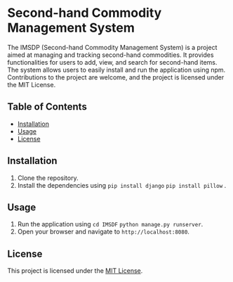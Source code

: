 # Second-hand Commodity Management System

The IMSDP (Second-hand Commodity Management System) is a project aimed at managing and tracking second-hand commodities. It provides functionalities for users to add, view, and search for second-hand items. The system allows users to easily install and run the application using npm. Contributions to the project are welcome, and the project is licensed under the MIT License.

## Table of Contents

- [Installation](#installation)
- [Usage](#usage)
- [License](#license)

## Installation

1. Clone the repository.
2. Install the dependencies using `pip install django` `pip install pillow` .


## Usage

1. Run the application using `cd IMSDF` `python manage.py runserver`.
2. Open your browser and navigate to `http://localhost:8080`.


## License

This project is licensed under the [MIT License](LICENSE).

